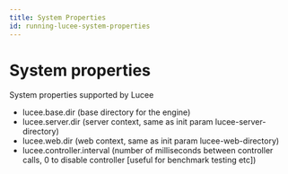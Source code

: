```yaml
---
title: System Properties
id: running-lucee-system-properties
---
```


# System properties #
System properties supported by Lucee

* lucee.base.dir (base directory for the engine)
* lucee.server.dir (server context, same as init param lucee-server-directory)
* lucee.web.dir (web context, same as init param lucee-web-directory)
* lucee.controller.interval (number of milliseconds between controller calls, 0 to disable controller [useful for benchmark testing etc])
